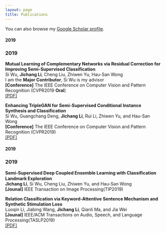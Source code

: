 ```yaml
---
layout: page
title: Publications
---
```


You can also browse my <a href="https://scholar.google.com/citations?hl=en&user=5d1rSEEAAAAJ" target="_blank">Google Scholar profile</a>.
<br />

<h4>
    <a name='Conference'></a> 2019
</h4>

<h3>
    <a name='2019'></a> 2019
</h3>

<div class="media">
    <div class="media-body">
       <p class="media-heading">
          <strong>Mutual Learning of Complementary Networks via Residual Correction for Improving Semi-Supervised Classification</strong><br />
          Si Wu, <b>Jichang Li</b>, Cheng Liu, Zhiwen Yu, Hau-San Wong<br />
          I am the <b>Major Contributor</b>, Si Wu is my advisor <br />
          <b>[Conference]</b> The IEEE Conference on Computer Vision and Pattern Recognition (CVPR2019 <b>Oral</b>)<br />
          <a href="http://openaccess.thecvf.com/content_CVPR_2019/papers/Wu_Mutual_Learning_of_Complementary_Networks_via_Residual_Correction_for_Improving_CVPR_2019_paper.pdf">[PDF]</a><br />
       </p>
    </div>
</div>

<div class="media">
    <div class="media-body">
       <p class="media-heading">
          <strong>Enhancing TripleGAN for Semi-Supervised Conditional Instance Synthesis and Classification</strong><br />
          Si Wu, Guangchang Deng, <b>Jichang Li</b>, Rui Li, Zhiwen Yu, and Hau-San Wong<br />
          <b>[Conference]</b> The IEEE Conference on Computer Vision and Pattern Recognition (CVPR2019)<br />
          <a href="http://openaccess.thecvf.com/content_CVPR_2019/papers/Wu_Enhancing_TripleGAN_for_Semi-Supervised_Conditional_Instance_Synthesis_and_Classification_CVPR_2019_paper.pdf">[PDF]</a><br />
       </p>
    </div>
</div>

<h4>
    <a name='Jounal'></a> 2019
</h4>

<h3>
    <a name='2019'></a> 2019
</h3>

<div class="media">
    <div class="media-body">
       <p class="media-heading">
          <strong>Semi-Supervised Deep Coupled Ensemble Learning with Classiﬁcation Landmark Exploration</strong><br />
          <b>Jichang Li</b>, Si Wu, Cheng Liu, Zhiwen Yu, and Hau-San Wong<br />
          <b>[Jounal]</b> IEEE Transaction on Image Processing(TIP2019)<br />
       </p>
    </div>
</div>

<div class="media">
    <div class="media-body">
       <p class="media-heading">
          <strong>Relation Classification via Keyword-Attentive Sentence Mechanism and Synthetic Stimulation Loss</strong><br />
          Luoqin Li, Jiabing Wang, <b>Jichang Li</b>, Qianli Ma, and Jia Wei<br />
          <b>[Jounal]</b> IEEE/ACM Transactions on Audio, Speech, and Language Processing(TASLP2019)<br />
          <a href="http://openaccess.thecvf.com/content_CVPR_2019/html/Wu_Enhancing_TripleGAN_for_Semi-Supervised_Conditional_Instance_Synthesis_and_Classification_CVPR_2019_paper.html">[PDF]</a><br />
       </p>
    </div>
</div>



